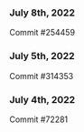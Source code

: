 ### July 8th, 2022

Commit #254459

### July 5th, 2022

Commit #314353


### July 4th, 2022

Commit #72281

